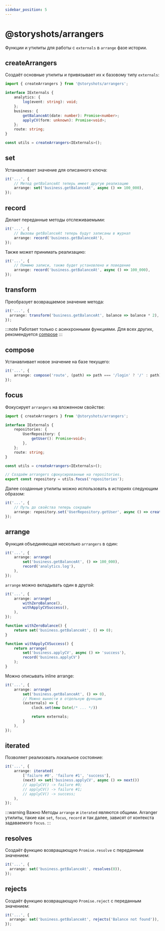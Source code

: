 ```yaml
---
sidebar_position: 5
---
```


# @storyshots/arrangers

Функции и утилиты для работы с `externals` в `arrange` фазе истории.

## createArrangers

Создаёт основные утилиты и привязывает их к базовому типу `externals`:

```ts
import { createArrangers } from '@storyshots/arrangers';

interface IExternals {
    analytics: {
        log(event: string): void;
    };
    business: {
        getBalanceAt(date: number): Promise<number>;
        applyCV(form: unknown): Promise<void>;
    };
    route: string;
}

const utils = createArrangers<IExternals>();
```

## set

Устанавливает значение для описанного ключа:

```ts
it('...', {
    // Метод getBalanceAt теперь имеет другую реализацию
    arrange: set('business.getBalanceAt', async () => 100_000),
});
```

## record

Делает переданные методы отслеживаемыми:

```ts
it('...', {
    // Вызовы getBalanceAt теперь будут записаны в журнал
    arrange: record('business.getBalanceAt'),
});
```

Также может принимать реализацию:

```ts
it('...', {
    // Помимо записи, также будет установлено и поведение
    arrange: record('business.getBalanceAt', async () => 100_000),
});
```

## transform

Преобразует возвращаемое значение метода:

```ts
it('...', {
  arrange: transform('business.getBalanceAt', balance => balance * 2),
});
```

:::note
Работает только с асинхронными функциями. Для всех других, рекомендуется [compose](/modules/arrangers#compose)
:::

## compose

Устанавливает новое значение на базе текущего:

```ts
it('...', {
    arrange: compose('route', (path) => path === '/login' ? '/' : path),
});
```

## focus

Фокусирует `arrangers` на вложенном свойстве:

```ts
import { createArrangers } from '@storyshots/arrangers';

interface IExternals {
    repositories: {
        UserRepository: {
            getUser(): Promise<void>;
        },
    };
    route: string;
}

const utils = createArrangers<IExternals>();

// Создаём arrangers сфокусированные на repositories.
export const repository = utils.focus('repositories');
```

Далее созданные утилиты можно использовать в историях следующим образом:

```ts
it('...', {
    // Путь до свойства теперь сокращён
    arrange: repository.set('UserRepository.getUser', async () => createAdminUserStub()),
});
```

## arrange

Функция объединяющая несколько `arrangers` в один:

```ts
it('...', {
    arrange: arrange(
        set('business.getBalanceAt', () => 100_000),
        record('analytics.log'),
    ),
});
```

`arrange` можно вкладывать один в другой:

```ts
it('...', {
    arrange: arrange(
        withZeroBalance(),
        withApplyCVSuccess(),
    ),
});

function withZeroBalance() {
    return set('business.getBalanceAt', () => 0);
}

function withApplyCVSuccess() {
    return arrange(
        set('business.applyCV', async () => 'success'),
        record('business.applyCV')
    );
}
```

Можно описывать inline arrange:

```ts
it('...', {
    arrange: arrange(
        set('business.getBalanceAt', () => 0),
        // Можно вынести в отдельную функцию
        (externals) => {
            clock.set(new Date(/* ... */))

            return externals;
        }
    ),
});
```

## iterated

Позволяет реализовать локальное состояние:

```ts
it('...', {
    arrange: iterated(
        ['failure #0', 'failure #1', 'success'],
        (next) => set('business.applyCV', async () => next())
        // applyCV() -> failure #0;
        // applyCV() -> failure #1;
        // applyCV() -> success;
    ),
});
```

:::warning Важно
Методы `arrange` и `iterated` являются общими. Arranger утилиты, такие как `set`, `focus`, `record` и так далее, зависят
от контекста задаваемого `focus`.
:::

## resolves

Создаёт функцию возвращающую `Promise.resolve` с переданным значением:

```ts
it('...', {
  arrange: set('business.getBalanceAt', resolves(0)),
});
```

## rejects

Создаёт функцию возвращающую `Promise.reject` с переданным значением:

```ts
it('...', {
  arrange: set('business.getBalanceAt', rejects('Balance not found')),
});
```
